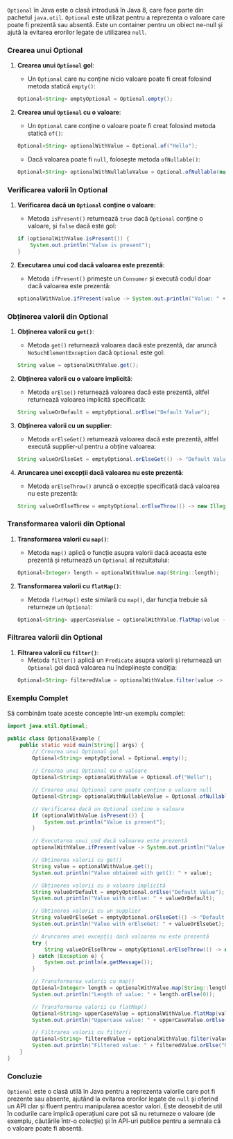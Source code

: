 `Optional` în Java este o clasă introdusă în Java 8, care face parte din pachetul `java.util`. `Optional` este utilizat pentru a reprezenta o valoare care poate fi prezentă sau absentă. Este un container pentru un obiect ne-null și ajută la evitarea erorilor legate de utilizarea `null`.

### Crearea unui Optional

1. **Crearea unui `Optional` gol**:
   - Un `Optional` care nu conține nicio valoare poate fi creat folosind metoda statică `empty()`:
   ```java
   Optional<String> emptyOptional = Optional.empty();
   ```

2. **Crearea unui `Optional` cu o valoare**:
   - Un `Optional` care conține o valoare poate fi creat folosind metoda statică `of()`:
   ```java
   Optional<String> optionalWithValue = Optional.of("Hello");
   ```
   - Dacă valoarea poate fi `null`, folosește metoda `ofNullable()`:
   ```java
   Optional<String> optionalWithNullableValue = Optional.ofNullable(null);
   ```

### Verificarea valorii în Optional

1. **Verificarea dacă un `Optional` conține o valoare**:
   - Metoda `isPresent()` returnează `true` dacă `Optional` conține o valoare, și `false` dacă este gol:
   ```java
   if (optionalWithValue.isPresent()) {
       System.out.println("Value is present");
   }
   ```

2. **Executarea unui cod dacă valoarea este prezentă**:
   - Metoda `ifPresent()` primește un `Consumer` și execută codul doar dacă valoarea este prezentă:
   ```java
   optionalWithValue.ifPresent(value -> System.out.println("Value: " + value));
   ```

### Obținerea valorii din Optional

1. **Obținerea valorii cu `get()`**:
   - Metoda `get()` returnează valoarea dacă este prezentă, dar aruncă `NoSuchElementException` dacă `Optional` este gol:
   ```java
   String value = optionalWithValue.get();
   ```

2. **Obținerea valorii cu o valoare implicită**:
   - Metoda `orElse()` returnează valoarea dacă este prezentă, altfel returnează valoarea implicită specificată:
   ```java
   String valueOrDefault = emptyOptional.orElse("Default Value");
   ```

3. **Obținerea valorii cu un supplier**:
   - Metoda `orElseGet()` returnează valoarea dacă este prezentă, altfel execută supplier-ul pentru a obține valoarea:
   ```java
   String valueOrElseGet = emptyOptional.orElseGet(() -> "Default Value from Supplier");
   ```

4. **Aruncarea unei excepții dacă valoarea nu este prezentă**:
   - Metoda `orElseThrow()` aruncă o excepție specificată dacă valoarea nu este prezentă:
   ```java
   String valueOrElseThrow = emptyOptional.orElseThrow(() -> new IllegalArgumentException("No value present"));
   ```

### Transformarea valorii din Optional

1. **Transformarea valorii cu `map()`**:
   - Metoda `map()` aplică o funcție asupra valorii dacă aceasta este prezentă și returnează un `Optional` al rezultatului:
   ```java
   Optional<Integer> length = optionalWithValue.map(String::length);
   ```

2. **Transformarea valorii cu `flatMap()`**:
   - Metoda `flatMap()` este similară cu `map()`, dar funcția trebuie să returneze un `Optional`:
   ```java
   Optional<String> upperCaseValue = optionalWithValue.flatMap(value -> Optional.of(value.toUpperCase()));
   ```

### Filtrarea valorii din Optional

1. **Filtrarea valorii cu `filter()`**:
   - Metoda `filter()` aplică un `Predicate` asupra valorii și returnează un `Optional` gol dacă valoarea nu îndeplinește condiția:
   ```java
   Optional<String> filteredValue = optionalWithValue.filter(value -> value.startsWith("H"));
   ```

### Exemplu Complet

Să combinăm toate aceste concepte într-un exemplu complet:

```java
import java.util.Optional;

public class OptionalExample {
    public static void main(String[] args) {
        // Crearea unui Optional gol
        Optional<String> emptyOptional = Optional.empty();
        
        // Crearea unui Optional cu o valoare
        Optional<String> optionalWithValue = Optional.of("Hello");

        // Crearea unui Optional care poate conține o valoare null
        Optional<String> optionalWithNullableValue = Optional.ofNullable(null);

        // Verificarea dacă un Optional conține o valoare
        if (optionalWithValue.isPresent()) {
            System.out.println("Value is present");
        }

        // Executarea unui cod dacă valoarea este prezentă
        optionalWithValue.ifPresent(value -> System.out.println("Value: " + value));

        // Obținerea valorii cu get()
        String value = optionalWithValue.get();
        System.out.println("Value obtained with get(): " + value);

        // Obținerea valorii cu o valoare implicită
        String valueOrDefault = emptyOptional.orElse("Default Value");
        System.out.println("Value with orElse: " + valueOrDefault);

        // Obținerea valorii cu un supplier
        String valueOrElseGet = emptyOptional.orElseGet(() -> "Default Value from Supplier");
        System.out.println("Value with orElseGet: " + valueOrElseGet);

        // Aruncarea unei excepții dacă valoarea nu este prezentă
        try {
            String valueOrElseThrow = emptyOptional.orElseThrow(() -> new IllegalArgumentException("No value present"));
        } catch (Exception e) {
            System.out.println(e.getMessage());
        }

        // Transformarea valorii cu map()
        Optional<Integer> length = optionalWithValue.map(String::length);
        System.out.println("Length of value: " + length.orElse(0));

        // Transformarea valorii cu flatMap()
        Optional<String> upperCaseValue = optionalWithValue.flatMap(value -> Optional.of(value.toUpperCase()));
        System.out.println("Uppercase value: " + upperCaseValue.orElse("No value"));

        // Filtrarea valorii cu filter()
        Optional<String> filteredValue = optionalWithValue.filter(value -> value.startsWith("H"));
        System.out.println("Filtered value: " + filteredValue.orElse("No value"));
    }
}
```

### Concluzie

`Optional` este o clasă utilă în Java pentru a reprezenta valorile care pot fi prezente sau absente, ajutând la evitarea erorilor legate de `null` și oferind un API clar și fluent pentru manipularea acestor valori. Este deosebit de util în codurile care implică operațiuni care pot să nu returneze o valoare (de exemplu, căutările într-o colecție) și în API-uri publice pentru a semnala că o valoare poate fi absentă.
